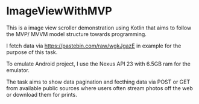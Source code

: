 # ImageViewWithMVP
This is a image view scroller demonstration using Kotlin that aims to follow the MVP/ MVVM model structure towards programming.

I fetch data via https://pastebin.com/raw/wgkJgazE in example for the purpose of this task.

To emulate Android project, I use the Nexus API 23 with 6.5GB ram for the emulator.

The task aims to show data pagination and fecthing data via POST or GET from available public sources where users often stream photos off the web or 
download them for prints.
